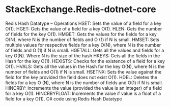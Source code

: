# StackExchange.Redis-dotnet-core
Redis Hash Datatype – Operations
HSET: Sets the value of a field for a key O(1).
HGET: Gets the value of a field for a key O(1).
HLEN: Gets the number of fields for the key O(1).
HMGET: Gets the values for the fields for a key O(N), where N is the number of fields and O (1) if N is small.
HMSET: Sets multiple values for respective fields for a key O(N), where N is the number of fields and O (1) if N is small.
HGETALL: Gets all the values and fields for a key O(N). Where N is the size of the hash
HKEYS: Gets all the fields in the Hash for the key O(1).
HEXISTS: Checks for the existence of a field for a key O(1).
HVALS: Gets all the values in the Hash for the key O(N), where N is the number of fields and O(1) if N is small.
HSETNX: Sets the value against the field for the key provided the field does not exist O(1).
HDEL: Deletes the fields for a key O (N), where N is the number of fields and O(1) if N is small.
HINCRBY: Increments the value (provided the value is an integer) of a field for a key O(1).
HINCRBYFLOAT: Increments the value if value is a float of a field for a key O(1).
C# code using Redis Hash Datatype

